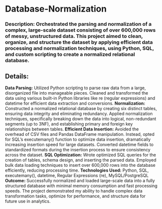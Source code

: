 # Database-Normalization

### Description: Orchestrated the parsing and normalization of a complex, large-scale dataset consisting of over 600,000 rows of messy, unstructured data. This project aimed to clean, organize, and structure the dataset by applying efficient data processing and normalization techniques, using Python, SQL, and custom scripting to create a normalized relational database.
## Details:
**Data Parsing:** Utilized Python scripting to parse raw data from a large, disorganized file into manageable pieces. Cleaned and transformed the data using various built-in Python libraries like re (regular expressions) and datetime for efficient data extraction and conversions.
**Normalization:** Constructed a normalized relational database by creating six distinct tables, ensuring data integrity and eliminating redundancy. Applied normalization techniques, specifically breaking down the data into logical, non-redundant segments (up to 3NF), and establishing primary and foreign key relationships between tables.
**Efficient Data Insertion:** Avoided the overhead of CSV files and Pandas DataFrame manipulation. Instead, opted for SQL’s executemany() function to optimize data insertion, dramatically increasing insertion speed for large datasets. Converted datetime fields to standardized formats during the insertion process to ensure consistency across the dataset.
**SQL Optimization:** Wrote optimized SQL queries for the creation of tables, schema design, and inserting the parsed data. Employed bulk data loading techniques to insert over 600,000 rows into the database efficiently, reducing processing time.
**Technologies Used:** Python, SQL, executemany(), datetime, Regular Expressions (re), MySQL/PostgreSQL
**Outcome:** Successfully normalized and loaded large-scale data into a fully structured database with minimal memory consumption and fast processing speeds. The project demonstrated my ability to handle complex data transformation tasks, optimize for performance, and structure data for future use in analytics.
